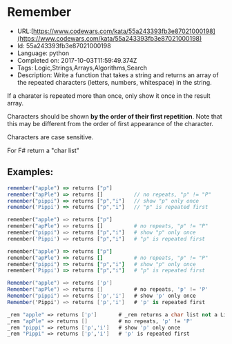 # Remember

 - URL:[https://www.codewars.com/kata/55a243393fb3e87021000198](https://www.codewars.com/kata/55a243393fb3e87021000198)
 - Id: 55a243393fb3e87021000198
 - Language: python
 - Completed on: 2017-10-03T11:59:49.374Z
 - Tags: Logic,Strings,Arrays,Algorithms,Search
 - Description:
Write a function that takes a string and returns an array of the repeated characters (letters, numbers, whitespace) in the string.

If a charater is repeated more than once, only show it once in the result array.

Characters should be shown **by the order of their first repetition**. Note that this may be different from the order of first appearance of the character.

Characters are case sensitive.

For F# return a "char list"


## Examples:

```javascript
remember("apple") => returns ["p"]
remember("apPle") => returns []          // no repeats, "p" != "P"
remember("pippi") => returns ["p","i"]   // show "p" only once
remember('Pippi') => returns ["p","i"]   // "p" is repeated first
```
```python
remember("apple") => returns ["p"]
remember("apPle") => returns []          # no repeats, "p" != "P"
remember("pippi") => returns ["p","i"]   # show "p" only once
remember('Pippi') => returns ["p","i"]   # "p" is repeated first
```
```ruby
remember("apple") => returns ["p"]
remember("apPle") => returns []          # no repeats, "p" != "P"
remember("pippi") => returns ["p","i"]   # show "p" only once
remember('Pippi') => returns ["p","i"]   # "p" is repeated first
```
```csharp
Remember("apple") => returns ['p']
Remember("apPle") => returns []          # no repeats, 'p' != 'P'
Remember("pippi") => returns ['p','i']   # show 'p' only once
Remember('Pippi') => returns ['p','i']   # 'p' is repeated first
```

```fsharp
_rem "apple" => returns ['p']       # _rem returns a char list not a List<char>
_rem "apPle" => returns []          # no repeats, 'p' != 'P'
_rem "pippi" => returns ['p','i']   # show 'p' only once
_rem "Pippi" => returns ['p','i']   # 'p' is repeated first
```
